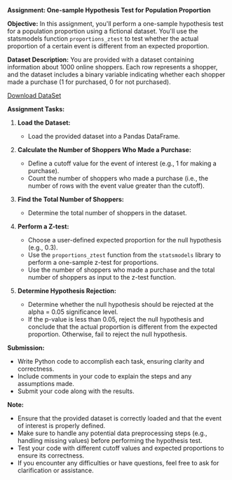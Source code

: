 **Assignment: One-sample Hypothesis Test for Population Proportion**

**Objective:**
In this assignment, you'll perform a one-sample hypothesis test for a population proportion using a fictional dataset. You'll use the statsmodels function `proportions_ztest` to test whether the actual proportion of a certain event is different from an expected proportion.

**Dataset Description:**
You are provided with a dataset containing information about 1000 online shoppers. Each row represents a shopper, and the dataset includes a binary variable indicating whether each shopper made a purchase (1 for purchased, 0 for not purchased).

[Download DataSet](purchase.csv)

**Assignment Tasks:**

1. **Load the Dataset:**
    - Load the provided dataset into a Pandas DataFrame.

2. **Calculate the Number of Shoppers Who Made a Purchase:**
    - Define a cutoff value for the event of interest (e.g., 1 for making a purchase).
    - Count the number of shoppers who made a purchase (i.e., the number of rows with the event value greater than the cutoff).

3. **Find the Total Number of Shoppers:**
    - Determine the total number of shoppers in the dataset.

4. **Perform a Z-test:**
    - Choose a user-defined expected proportion for the null hypothesis (e.g., 0.3).
    - Use the `proportions_ztest` function from the `statsmodels` library to perform a one-sample z-test for proportions.
    - Use the number of shoppers who made a purchase and the total number of shoppers as input to the z-test function.

5. **Determine Hypothesis Rejection:**
    - Determine whether the null hypothesis should be rejected at the alpha = 0.05 significance level.
    - If the p-value is less than 0.05, reject the null hypothesis and conclude that the actual proportion is different from the expected proportion. Otherwise, fail to reject the null hypothesis.

**Submission:**
- Write Python code to accomplish each task, ensuring clarity and correctness.
- Include comments in your code to explain the steps and any assumptions made.
- Submit your code along with the results.

**Note:**
- Ensure that the provided dataset is correctly loaded and that the event of interest is properly defined.
- Make sure to handle any potential data preprocessing steps (e.g., handling missing values) before performing the hypothesis test.
- Test your code with different cutoff values and expected proportions to ensure its correctness.
- If you encounter any difficulties or have questions, feel free to ask for clarification or assistance.